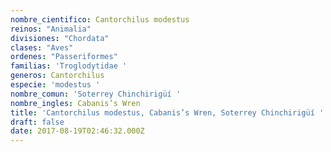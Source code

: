 ```yaml
---
nombre_cientifico: Cantorchilus modestus
reinos: "Animalia"
divisiones: "Chordata"
clases: "Aves"
ordenes: "Passeriformes"
familias: 'Troglodytidae '
generos: Cantorchilus
especie: 'modestus '
nombre_comun: 'Soterrey Chinchirigüí '
nombre_ingles: Cabanis’s Wren
title: 'Cantorchilus modestus, Cabanis’s Wren, Soterrey Chinchirigüí '
draft: false
date: 2017-08-19T02:46:32.000Z
---
```


